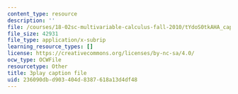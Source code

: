 ```yaml
---
content_type: resource
description: ''
file: /courses/18-02sc-multivariable-calculus-fall-2010/tYdoS0tkAHA_captions.vtt
file_size: 42931
file_type: application/x-subrip
learning_resource_types: []
license: https://creativecommons.org/licenses/by-nc-sa/4.0/
ocw_type: OCWFile
resourcetype: Other
title: 3play caption file
uid: 236090db-d903-404d-8387-618a13d4df48
---
```

